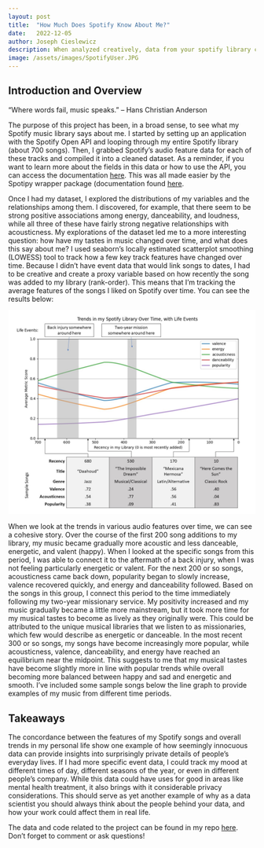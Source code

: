 ```yaml
---
layout: post
title:  "How Much Does Spotify Know About Me?"
date:   2022-12-05
author: Joseph Cieslewicz
description: When analyzed creatively, data from your spotify library can tell very personal stories.
image: /assets/images/SpotifyUser.JPG
---
```


## Introduction and Overview

“Where words fail, music speaks.” – Hans Christian Anderson

The purpose of this project has been, in a broad sense, to see what my Spotify music library says about me. I started by setting up an application with the Spotify Open API and looping through my entire Spotify library (about 700 songs). Then, I grabbed Spotify’s audio feature data for each of these tracks and compiled it into a cleaned dataset. As a reminder, if you want to learn more about the fields in this data or how to use the API, you can access the documentation [here](https://developer.spotify.com/documentation/web-api/reference/#/). This was all made easier by the Spotipy wrapper package (documentation found [here](https://spotipy.readthedocs.io/en/master/).

Once I had my dataset, I explored the distributions of my variables and the relationships among them. I discovered, for example, that there seem to be strong positive associations among energy, danceability, and loudness, while all three of these have fairly strong negative relationships with acousticness.  My explorations of the dataset led me to a more interesting question: how have my tastes in music changed over time, and what does this say about me? I used seaborn’s locally estimated scatterplot smoothing (LOWESS) tool to track how a few key track features have changed over time. Because I didn’t have event data that would link songs to dates, I had to be creative and create a proxy variable based on how recently the song was added to my library (rank-order). This means that I’m tracking the average features of the songs I liked on Spotify over time. You can see the results below:

![Data Story](https://github.com/jcieslewicz/stat386-projects/raw/main/assets/images/SpotifyLibraryGraphic.jpg)

When we look at the trends in various audio features over time, we can see a cohesive story. Over the course of the first 200 song additions to my library, my music became gradually more acoustic and less danceable, energetic, and valent (happy). When I looked at the specific songs from this period, I was able to connect it to the aftermath of a back injury, when I was not feeling particularly energetic or valent. For the next 200 or so songs, acousticness came back down, popularity began to slowly increase, valence recovered quickly, and energy and danceability followed. Based on the songs in this group, I connect this period to the time immediately following my two-year missionary service. My positivity increased and my music gradually became a little more mainstream, but it took more time for my musical tastes to become as lively as they originally were. This could be attributed to the unique musical libraries that we listen to as missionaries, which few would describe as energetic or danceable. In the most recent 300 or so songs, my songs have become increasingly more popular, while acousticness, valence, danceability, and energy have reached an equilibrium near the midpoint. This suggests to me that my musical tastes have become slightly more in line with popular trends while overall becoming more balanced between happy and sad and energetic and smooth. I’ve included some sample songs below the line graph to provide examples of my music from different time periods.

## Takeaways

The concordance between the features of my Spotify songs and overall trends in my personal life show one example of how seemingly innocuous data can provide insights into surprisingly private details of people’s everyday lives. If I had more specific event data, I could track my mood at different times of day, different seasons of the year, or even in different people’s company. While this data could have uses for good in areas like mental health treatment, it also brings with it considerable privacy considerations. This should serve as yet another example of why as a data scientist you should always think about the people behind your data, and how your work could affect them in real life.

The data and code related to the project can be found in my repo [here](https://github.com/jcieslewicz/SpotifyProject). Don’t forget to comment or ask questions!
